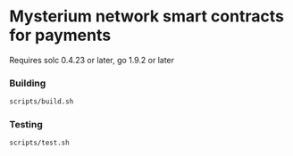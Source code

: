 # Mysterium network smart contracts for payments
Requires solc 0.4.23 or later, go 1.9.2 or later
### Building
```bash
scripts/build.sh
```
### Testing
```bash
scripts/test.sh
```

